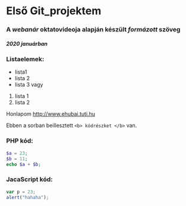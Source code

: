 # Első Git_projektem

### A *webanár* oktatovideoja  alapján készült _formázott_ szöveg
##### 2020 januárban

### Listaelemek:
- lista1
- lista 2
- lista 3
          vagy
          
 1. lista 1
 2. lista 2

Honlapom  http://www.ehubai.tuti.hu

Ebben a sorban beillesztett `<b> kódrészket </b>` van.

### PHP kód:
```php
$a = 23;
$b = 11;
echo $a + $b;
```

### JacaScript kód:
```javascript
var p = 23;
alert("hahaha");
```


